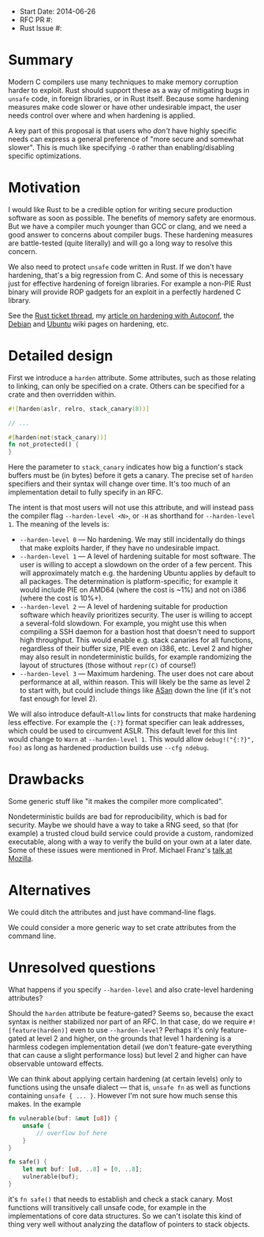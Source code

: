 - Start Date: 2014-06-26
- RFC PR #:
- Rust Issue #:

# Summary

Modern C compilers use many techniques to make memory corruption harder to exploit.  Rust should support these as a way of mitigating bugs in `unsafe` code, in foreign libraries, or in Rust itself.  Because some hardening measures make code slower or have other undesirable impact, the user needs control over where and when hardening is applied.

A key part of this proposal is that users who *don't* have highly specific needs can express a general preference of "more secure and somewhat slower".  This is much like specifying `-O` rather than enabling/disabling specific optimizations.

# Motivation

I would like Rust to be a credible option for writing secure production software as soon as possible.  The benefits of memory safety are enormous.  But we have a compiler much younger than GCC or clang, and we need a good answer to concerns about compiler bugs.  These hardening measures are battle-tested (quite literally) and will go a long way to resolve this concern.

We also need to protect `unsafe` code written in Rust.  If we don't have hardening, that's a big regression from C.  And some of this is necessary just for effective hardening of foreign libraries.  For example a non-PIE Rust binary will provide ROP gadgets for an exploit in a perfectly hardened C library.

See the [Rust ticket thread](https://github.com/rust-lang/rust/issues/15179), my [article on hardening with Autoconf](http://mainisusuallyafunction.blogspot.com/2012/05/automatic-binary-hardening-with.html), the [Debian](https://wiki.debian.org/Hardening) and [Ubuntu](https://wiki.ubuntu.com/Security/Features) wiki pages on hardening, etc.

# Detailed design

First we introduce a `harden` attribute.  Some attributes, such as those relating to linking, can only be specified on a crate.  Others can be specified for a crate and then overridden within.

``` rust
#![harden(aslr, relro, stack_canary(8))]

// ...

#[harden(not(stack_canary))]
fn not_protected() {
}
```

Here the parameter to `stack_canary` indicates how big a function's stack buffers must be (in bytes) before it gets a canary.  The precise set of `harden` specifiers and their syntax will change over time.  It's too much of an implementation detail to fully specify in an RFC.

The intent is that most users will not use this attribute, and will instead pass the compiler flag `--harden-level <N>`, or `-H` as shorthand for `--harden-level 1`.  The meaning of the levels is:

* `--harden-level 0` — No hardening.  We may still incidentally do things that make exploits harder, if they have no undesirable impact.
* `--harden-level 1` — A level of hardening suitable for most software.  The user is willing to accept a slowdown on the order of a few percent.  This will approximately match e.g. the hardening Ubuntu applies by default to all packages.  The determination is platform-specific; for example it would include PIE on AMD64 (where the cost is ~1%) and not on i386 (where the cost is 10%+).
* `--harden-level 2` — A level of hardening suitable for production software which heavily prioritizes security.  The user is willing to accept a several-fold slowdown.  For example, you might use this when compiling a SSH daemon for a bastion host that doesn't need to support high throughput.  This would enable e.g. stack canaries for all functions, regardless of their buffer size, PIE even on i386, etc.  Level 2 and higher may also result in nondeterministic builds, for example randomizing the layout of structures (those without `repr(C)` of course!)
* `--harden-level 3` — Maximum hardening.  The user does not care about performance at all, within reason.  This will likely be the same as level 2 to start with, but could include things like [ASan](http://code.google.com/p/address-sanitizer/) down the line (if it's not fast enough for level 2).

We will also introduce default-`Allow` lints for constructs that make hardening less effective.  For example the `{:?}` format specifier can leak addresses, which could be used to circumvent ASLR.  This default level for this lint would change to `Warn` at `--harden-level 1`.  This would allow `debug!("{:?}", foo)` as long as hardened production builds use `--cfg ndebug`.

# Drawbacks

Some generic stuff like "it makes the compiler more complicated".

Nondeterministic builds are bad for reproducibility, which is bad for security.  Maybe we should have a way to take a RNG seed, so that (for example) a trusted cloud build service could provide a custom, randomized executable, along with a way to verify the build on your own at a later date.  Some of these issues were mentioned in Prof. Michael Franz's [talk at Mozilla](https://air.mozilla.org/software-defenses-using-compiler-techniques/).

# Alternatives

We could ditch the attributes and just have command-line flags.

We could consider a more generic way to set crate attributes from the command line.

# Unresolved questions

What happens if you specify `--harden-level` and also crate-level hardening attributes?

Should the `harden` attribute be feature-gated?  Seems so, because the exact syntax is neither stabilized nor part of an RFC.  In that case, do we require `#![feature(harden)]` even to use `--harden-level`?  Perhaps it's only feature-gated at level 2 and higher, on the grounds that level 1 hardening is a harmless codegen implementation detail (we don't feature-gate everything that can cause a slight performance loss) but level 2 and higher can have observable untoward effects.

We can think about applying certain hardening (at certain levels) only to functions using the unsafe dialect — that is, `unsafe fn` as well as functions containing `unsafe { ... }`.  However I'm not sure how much sense this makes.  In the example

```rust
fn vulnerable(buf: &mut [u8]) {
    unsafe {
        // overflow buf here
    }
}

fn safe() {
    let mut buf: [u8, ..8] = [0, ..8];
    vulnerable(buf);
}
```

it's `fn safe()` that needs to establish and check a stack canary.  Most functions will transitively call unsafe code, for example in the implementations of core data structures.  So we can't isolate this kind of thing very well without analyzing the dataflow of pointers to stack objects.
